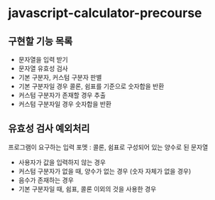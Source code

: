 # javascript-calculator-precourse

## 구현할 기능 목록

- 문자열을 입력 받기 <br>
- 문자열 유효성 검사 <br>
- 기본 구분자, 커스텀 구분자 판별 <br>
- 기본 구분자일 경우 콜론, 쉼표를 기준으로 숫자합을 반환 <br>
- 커스텀 구분자가 존재할 경우 추출 <br>
- 커스텀 구분자일 경우 숫자합을 반환 <br>

## 유효성 검사 예외처리

프로그램이 요구하는 입력 포멧 : 콜론, 쉼표로 구성되어 있는 양수로 된 문자열 <br>

- 사용자가 값을 입력하지 않는 경우 <br>
- 커스텀 구분자가 없을 때, 양수가 없는 경우 (숫자 자체가 없을 경우) <br>
- 음수가 존재하는 경우 <br>
- 기본 구분자일 때, 쉼표, 콜론 이외의 것을 사용한 경우 <br>